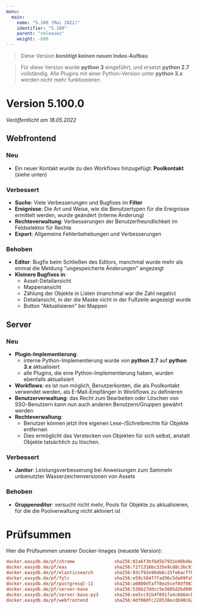 ```yaml
---
menu:
  main:
    name: "5.100 (Mai 2022)"
    identifier: "5.100"
    parent: "releases"
    weight: -600
---
```


> Diese Version **benötigt keinen neuen Index-Aufbau**

> Für diese Version wurde **python 3** eingeführt, und ersetzt **python 2.7** vollständig. Alle Plugins mit einer Python-Version unter **python 3.x** werden nicht mehr funktionieren

# Version 5.100.0

*Veröffentlicht am 18.05.2022*


## Webfrontend

### Neu

* Ein neuer Kontakt wurde zu den Workflows hinzugefügt: **Poolkontakt** (siehe unten)

### Verbessert

* **Suche**: Viele Verbesserungen und Bugfixes im **Filter**
* **Ereignisse**: Die Art und Weise, wie die Benutzertypen für die Ereignisse ermittelt werden, wurde geändert (interne Änderung)
* **Rechteverwaltung**: Verbesserungen der Benutzerfreundlichkeit im Feldselektor für Rechte
* **Export**: Allgemeine Fehlerbehebungen und Verbesserungen

### Behoben

* **Editor**: Bugfix beim Schließen des Editors, manchmal wurde mehr als einmal die Meldung "ungespeicherte Änderungen" angezeigt
* **Kleinere Bugfixes in**:
  * Asset-Detailansicht
  * Mappenansicht
  * Zählung der Objekte in Listen (manchmal war die Zahl negativ)
  * Detailansicht, in der die Maske nicht in der Fußzeile angezeigt wurde
  * Button "Aktualisieren" bei Mappen

## Server

### Neu

* **Plugin-Implementierung**:
  * interne Python-Implementierung wurde von **python 2.7** auf **python 3.x** aktualisiert
  * alle Plugins, die eine Python-Implementierung haben, wurden ebenfalls aktualisiert
* **Workflows**: es ist nun möglich, Benutzerkonten, die als Poolkontakt verwendet werden, als E-Mail-Empfänger in Workflows zu definieren
* **Benutzerverwaltung**: das Recht zum Bearbeiten oder Löschen von SSO-Benutzern kann nun auch anderen Benutzern/Gruppen gewährt werden
* **Rechteverwaltung**:
  * Benutzer können jetzt ihre eigenen Lese-/Schreibrechte für Objekte entfernen
  * Dies ermöglicht das Verstecken von Objekten für sich selbst, anstatt Objekte tatsächlich zu löschen.

### Verbessert

* **Janitor**: Leistungsverbesserung bei Anweisungen zum Sammeln unbenutzter Wasserzeichenversionen von Assets

### Behoben

* **Gruppeneditor**: versucht nicht mehr, Pools für Objekte zu aktualisieren, für die die Poolverwaltung nicht aktiviert ist

# Prüfsummen

Hier die Prüfsummen unserer Docker-Images (neueste Version):

```ini
docker.easydb.de/pf/chrome               sha256:02a6f3bf6d5b7932e98b46e60d878f07e0670730d10c9f804d07f266c3d2038a
docker.easydb.de/pf/eas                  sha256:f271316bc335e9cd8c3bc919bdba623f5493cbca9a31c5f094ce362b91bff498
docker.easydb.de/pf/elasticsearch        sha256:93cf92e964b6c25fe6acff8d0eb38a53935d0ec159c36038606ed9b6c4957bb3
docker.easydb.de/pf/fylr                 sha256:e59c504f7fad36c5da09fa558351293e710148f7fc10ed3f19fa1a8c566dcbeb
docker.easydb.de/pf/postgresql-11        sha256:a0800dfaf78ea5cef8df083677b7a842e9d6f629ed5aa2e060ec6b973d4648f4
docker.easydb.de/pf/server-base          sha256:53bb27ddcc5e3685d2bd9907b84ce5ee132a629264c975f5963424e895db1862
docker.easydb.de/pf/server-base-py3      sha256:ee5cc91b4f691fa4c6664cb96f13e80c802d44c213866e9e134ec6db9f74bb65
docker.easydb.de/pf/webfrontend          sha256:4df060fc228538ecdb90c62788d4b682cab0061055f79dda7b94d226e674a27d
```

